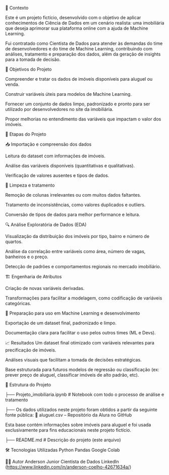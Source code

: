 🧠 Contexto

Este é um projeto fictício, desenvolvido com o objetivo de aplicar conhecimentos de Ciência de Dados em um cenário realista: uma imobiliária que deseja aprimorar sua plataforma online com a ajuda de Machine Learning.

Fui contratado como Cientista de Dados para atender às demandas do time de desenvolvedores e do time de Machine Learning, contribuindo com análises, tratamento e preparação dos dados, além da geração de insights para a tomada de decisão.

🎯 Objetivos do Projeto

Compreender e tratar os dados de imóveis disponíveis para aluguel ou venda.

Construir variáveis úteis para modelos de Machine Learning.

Fornecer um conjunto de dados limpo, padronizado e pronto para ser utilizado por desenvolvedores no site da imobiliária.

Propor melhorias no entendimento das variáveis que impactam o valor dos imóveis.

🔧 Etapas do Projeto

📥 Importação e compreensão dos dados

Leitura do dataset com informações de imóveis.

Análise das variáveis disponíveis (quantitativas e qualitativas).

Verificação de valores ausentes e tipos de dados.

🧹 Limpeza e tratamento

Remoção de colunas irrelevantes ou com muitos dados faltantes.

Tratamento de inconsistências, como valores duplicados e outliers.

Conversão de tipos de dados para melhor performance e leitura.

🔍 Análise Exploratória de Dados (EDA)

Visualização da distribuição dos imóveis por tipo, bairro e número de quartos.

Análise da correlação entre variáveis como área, número de vagas, banheiros e o preço.

Detecção de padrões e comportamentos regionais no mercado imobiliário.

🏗️ Engenharia de Atributos

Criação de novas variáveis derivadas.

Transformações para facilitar a modelagem, como codificação de variáveis categóricas.

💾 Preparação para uso em Machine Learning e desenvolvimento

Exportação de um dataset final, padronizado e limpo.

Documentação clara para facilitar o uso pelos outros times (ML e Devs).

📈 Resultados
Um dataset final otimizado com variáveis relevantes para precificação de imóveis.

Análises visuais que facilitam a tomada de decisões estratégicas.

Base estruturada para futuros modelos de regressão ou classificação (ex: prever preço de aluguel, classificar imóveis de alto padrão, etc).

📁 Estrutura do Projeto

├── Projeto_imobiliaria.ipynb       # Notebook com todo o processo de análise e tratamento

├── Os dados utilizados neste projeto foram obtidos a partir da seguinte fonte pública:
🔗 aluguel.csv – Repositório da Alura no GitHub

Esta base contém informações sobre imóveis para aluguel e foi usada exclusivamente para fins educacionais neste projeto fictício.

├── README.md                       # Descrição do projeto (este arquivo)

🛠️ Tecnologias Utilizadas
Python
Pandas
Google Colab

🧑‍💼 Autor
Anderson Junior
Cientista de Dados 
LinkedIn (https://www.linkedin.com/in/anderson-coelho-42671634a/)
